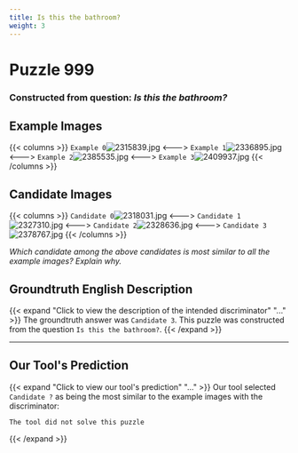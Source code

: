 ```yaml
---
title: Is this the bathroom?
weight: 3
---
```


# Puzzle 999
### Constructed from question: _Is this the bathroom?_


## Example Images
{{< columns >}}
`Example 0`![2315839.jpg](/gqa_images/2315839.jpg)
<--->
`Example 1`![2336895.jpg](/gqa_images/2336895.jpg)
<--->
`Example 2`![2385535.jpg](/gqa_images/2385535.jpg)
<--->
`Example 3`![2409937.jpg](/gqa_images/2409937.jpg)
{{< /columns >}}

## Candidate Images
{{< columns >}}
`Candidate 0`![2318031.jpg](/gqa_images/2318031.jpg)
<--->
`Candidate 1`![2327310.jpg](/gqa_images/2327310.jpg)
<--->
`Candidate 2`![2328636.jpg](/gqa_images/2328636.jpg)
<--->
`Candidate 3`![2378767.jpg](/gqa_images/2378767.jpg)
{{< /columns >}}

*Which candidate among the above candidates is most similar to all the example images? Explain why.*

## Groundtruth English Description

{{< expand "Click to view the description of the intended discriminator" "..." >}}
The groundtruth answer was `Candidate 3`. This puzzle was constructed from the question `Is this the bathroom?`.
{{< /expand >}}

---

## Our Tool's Prediction

{{< expand "Click to view our tool's prediction" "..." >}}
Our tool selected `Candidate ?` as being the most similar to the example images with the discriminator:
```plaintext
The tool did not solve this puzzle
```
{{< /expand >}}
